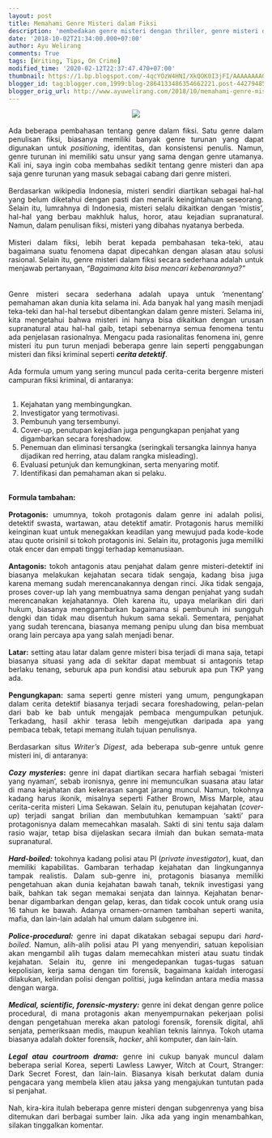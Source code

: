 ```yaml
---
layout: post
title: Memahami Genre Misteri dalam Fiksi
description: 'membedakan genre misteri dengan thriller, genre misteri dan thriller, cerita detektif, perbedaan cerita detektif dan thriller'
date: '2018-10-02T21:34:00.000+07:00'
author: Ayu Welirang
comments: True
tags: [Writing, Tips, On Crime]
modified_time: '2020-02-12T22:37:47.470+07:00'
thumbnail: https://1.bp.blogspot.com/-4qcYOzW4HNI/XkQOK0I3jFI/AAAAAAAAGME/s3-Pjco23cQiwEHk_0J04HpeeOfSyaQSgCLcBGAsYHQ/s72-c/beda-genre-thriller-dan-detektif.jpg
blogger_id: tag:blogger.com,1999:blog-2864133486354662221.post-4427948531603618346
blogger_orig_url: http://www.ayuwelirang.com/2018/10/memahami-genre-misteri-dalam-fiksi.html
---
```


<div class="separator" style="clear: both; text-align: center;"><a href="https://1.bp.blogspot.com/-4qcYOzW4HNI/XkQOK0I3jFI/AAAAAAAAGME/s3-Pjco23cQiwEHk_0J04HpeeOfSyaQSgCLcBGAsYHQ/s1600/beda-genre-thriller-dan-detektif.jpg" imageanchor="1" style="margin-left: 1em; margin-right: 1em;"><img border="0" data-original-height="315" data-original-width="560" src="https://1.bp.blogspot.com/-4qcYOzW4HNI/XkQOK0I3jFI/AAAAAAAAGME/s3-Pjco23cQiwEHk_0J04HpeeOfSyaQSgCLcBGAsYHQ/s1600/beda-genre-thriller-dan-detektif.jpg" /></a></div><div style="text-align: justify;"><br /></div><div style="text-align: justify;">Ada beberapa pembahasan tentang genre dalam fiksi. Satu genre dalam penulisan fiksi, biasanya memiliki banyak genre turunan yang dapat digunakan untuk <i>positioning</i>, identitas, dan konsistensi penulis. Namun, genre turunan ini memiliki satu unsur yang sama dengan genre utamanya. Kali ini, saya ingin coba membahas sedikit tentang genre misteri dan apa saja genre turunan yang masuk sebagai cabang dari genre misteri.</div><div style="text-align: justify;"><br /></div><div style="text-align: justify;">Berdasarkan wikipedia Indonesia, misteri sendiri diartikan sebagai hal-hal yang belum diketahui dengan pasti dan menarik keingintahuan seseorang. Selain itu, lumrahnya di Indonesia, misteri selalu dikaitkan dengan ‘mistis’, hal-hal yang berbau makhluk halus, horor, atau kejadian supranatural. Namun, dalam penulisan fiksi, misteri yang dibahas nyatanya berbeda.</div><div style="text-align: justify;"><br /></div><div style="text-align: justify;">Misteri dalam fiksi, lebih berat kepada pembahasan teka-teki, atau bagaimana suatu fenomena dapat dipecahkan dengan alasan atau solusi rasional. Selain itu, genre misteri dalam fiksi secara sederhana adalah untuk menjawab pertanyaan, <i>“Bagaimana kita bisa mencari kebenarannya?”</i></div><div style="text-align: justify;"><br /><a name='more'></a><br /></div><div style="text-align: justify;">Genre misteri secara sederhana adalah upaya untuk ‘menentang’ pemahaman akan dunia kita selama ini. Ada banyak hal yang masih menjadi teka-teki dan hal-hal tersebut dibentangkan dalam genre misteri. Selama ini, kita mengetahui bahwa misteri ini hanya bisa dikaitkan dengan urusan supranatural atau hal-hal gaib, tetapi sebenarnya semua fenomena tentu ada penjelasan rasionalnya. Mengacu pada rasionalitas fenomena ini, genre misteri itu pun turun menjadi beberapa genre lain seperti penggabungan misteri dan fiksi kriminal seperti <b><i>cerita detektif</i></b>.</div><div style="text-align: justify;"><br /></div><div style="text-align: justify;">Ada formula umum yang sering muncul pada cerita-cerita bergenre misteri campuran fiksi kriminal, di antaranya:</div><div style="text-align: justify;"><br /></div><div style="text-align: justify;"></div><ol><li>Kejahatan yang membingungkan.</li><li>Investigator yang termotivasi.</li><li>Pembunuh yang tersembunyi.</li><li>Cover-up, penutupan kejadian juga pengungkapan penjahat yang digambarkan secara foreshadow.</li><li>Penemuan dan eliminasi tersangka (seringkali tersangka lainnya hanya dijadikan red herring, atau dalam rangka misleading).</li><li>Evaluasi petunjuk dan kemungkinan, serta menyaring motif.</li><li>Identifikasi dan pemahaman akan si pelaku.</li></ol><br /><div style="text-align: justify;"><b>Formula tambahan:</b></div><div style="text-align: justify;"><br /></div><div style="text-align: justify;"><b>Protagonis:</b> umumnya, tokoh protagonis dalam genre ini adalah polisi, detektif swasta, wartawan, atau detektif amatir. Protagonis harus memiliki keinginan kuat untuk menegakkan keadilan yang mewujud pada kode-kode atau quote orisinil si tokoh protagonis ini. Selain itu, protagonis juga memiliki otak encer dan empati tinggi terhadap kemanusiaan.</div><div style="text-align: justify;"><br /></div><div style="text-align: justify;"><b>Antagonis:</b> tokoh antagonis atau penjahat dalam genre misteri-detektif ini biasanya melakukan kejahatan secara tidak sengaja, kadang bisa juga karena memang sudah merencanakannya dengan rinci. Jika tidak sengaja, proses cover-up lah yang membuatnya sama dengan penjahat yang sudah merencanakan kejahatannya. Oleh karena itu, upaya melarikan diri dari hukum, biasanya menggambarkan bagaimana si pembunuh ini sungguh dengki dan tidak mau disentuh hukum sama sekali. Sementara, penjahat yang sudah terencana, biasanya memang penipu ulung dan bisa membuat orang lain percaya apa yang salah menjadi benar.</div><div style="text-align: justify;"><br /></div><div style="text-align: justify;"><b>Latar:</b> setting atau latar dalam genre misteri bisa terjadi di mana saja, tetapi biasanya situasi yang ada di sekitar dapat membuat si antagonis tetap berlaku tenang, seburuk apa pun kondisi atau seburuk apa pun TKP yang ada.</div><div style="text-align: justify;"><br /></div><div style="text-align: justify;"><b>Pengungkapan:</b> sama seperti genre misteri yang umum, pengungkapan dalam cerita detektif biasanya terjadi secara foreshadowing, pelan-pelan dari bab ke bab untuk mengajak pembaca mengumpulkan petunjuk. Terkadang, hasil akhir terasa lebih mengejutkan daripada apa yang pembaca tebak, tetapi memang itulah tujuan penulisnya.</div><div style="text-align: justify;"><br /></div><div style="text-align: justify;">Berdasarkan situs <i>Writer’s Digest</i>, ada beberapa sub-genre untuk genre misteri ini, di antaranya:</div><div style="text-align: justify;"><br /></div><div style="text-align: justify;"><b><i>Cozy mysteries</i>:</b> genre ini dapat diartikan secara harfiah sebagai ‘misteri yang nyaman’, sebab ironisnya, genre ini memunculkan suasana atau latar di mana kejahatan dan kekerasan sangat jarang muncul. Namun, tokohnya kadang harus ikonik, misalnya seperti Father Brown, Miss Marple, atau cerita-cerita misteri Lima Sekawan. Selain itu, penutupan kejahatan (<i>cover-up</i>) terjadi sangat brilian dan membutuhkan kemampuan ‘sakti’ para protagonisnya dalam memecahkan masalah. Sakti di sini tentu saja dalam rasio wajar, tetap bisa dijelaskan secara ilmiah dan bukan semata-mata supranatural.</div><div style="text-align: justify;"><br /></div><div style="text-align: justify;"><i><b>Hard-boiled:</b></i> tokohnya kadang polisi atau PI (<i>private investigator</i>), kuat, dan memiliki kapabilitas. Gambaran terhadap kejahatan dan lingkungannya tampak realistis. Dalam sub-genre ini, protagonis biasanya memiliki pengetahuan akan dunia kejahatan bawah tanah, teknik investigasi yang baik, bahkan tak segan memakai senjata dan lainnya. Kejahatan benar-benar digambarkan dengan gelap, keras, dan tidak cocok untuk orang usia 16 tahun ke bawah. Adanya ornamen-ornamen tambahan seperti wanita, mafia, dan lain-lain adalah hal umum dalam subgenre ini.</div><div style="text-align: justify;"><br /></div><div style="text-align: justify;"><b><i>Police-procedural:</i></b> genre ini dapat dikatakan sebagai sepupu dari <i>hard-boiled</i>. Namun, alih-alih polisi atau PI yang menyendiri, satuan kepolisian akan mengambil alih tugas dalam memecahkan misteri atau suatu tindak kejahatan. Selain itu, genre ini mengedepankan tugas-tugas satuan kepolisian, kerja sama dengan tim forensik, bagaimana kaidah interogasi dilakukan, kelindan polisi dengan politisi, juga kelindan antara media massa dengan warga.</div><div style="text-align: justify;"><br /></div><div style="text-align: justify;"><b><i>Medical, scientific, forensic-mystery:</i></b> genre ini dekat dengan genre police procedural, di mana protagonis akan menyempurnakan pekerjaan polisi dengan pengetahuan mereka akan patologi forensik, forensik digital, ahli senjata, pemeriksaan medis, maupun keahlian teknis lainnya. Tokoh utama biasanya adalah dokter forensik, <i>hacker</i>, ahli komputer, dan lain-lain.</div><div style="text-align: justify;"><br /></div><div style="text-align: justify;"><b><i>Legal atau courtroom drama:</i></b> genre ini cukup banyak muncul dalam beberapa serial Korea, seperti Lawless Lawyer, Witch at Court, Stranger: Dark Secret Forest, dan lain-lain. Biasanya kisah berkutat dalam dunia pengacara yang membela klien atau jaksa yang mengajukan tuntutan pada si penjahat.</div><div style="text-align: justify;"><br /></div><div style="text-align: justify;">Nah, kira-kira itulah beberapa genre misteri dengan subgenrenya yang bisa ditemukan dari berbagai sumber lain. Jika ada yang ingin menambahkan, silakan tinggalkan komentar.</div>
